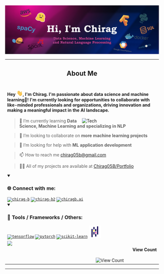 [![Chirag B Has a lot of ideas.](https://github.com/Chirag05B/Chirag05B/blob/main/assets/Linkedin%20banner.jpg)](https://www.linkedin.com/in/chirag05b)

<!---
As a recent B.Tech graduate, I am eager to launch my career in the exciting field of Machine Learning and AI. With a strong foundation in mathematics, computer programming, and data-driven problem-solving, I am well-prepared to excel in this dynamic and rapidly evolving field.

My hands-on experience with programming languages like Python and SQL and industry-level tools such as TensorFlow, Hugging Face, and AWS, along with certifications and personal projects in Machine Learning and Natural Language Processing (NLP), demonstrate my commitment to staying current with industry trends and continuously improving my technical skills.

I have had the privilege of working on a variety of NLP projects, including sentiment analysis, text summarization, and chatbot development. These projects have allowed me to apply my knowledge of NLP techniques to real-world problems, further honing my skills in text preprocessing, model development, and evaluation. I am excited to leverage my academic background and technical aptitude to make a meaningful impact in a professional setting where I can contribute to cutting-edge Machine Learning and NLP projects.
-->
<!---
| <a href="https://github.com/Chirag05B"><img align="center" src="https://github-readme-stats.vercel.app/api?username=chirag05b&show_icons=true&include_all_commits=true&theme=radical&hide_border=true" alt="Chirag's github stats" /></a> | <a href="https://github.com/Chirag05B"><img align="center" src="https://github-readme-stats.vercel.app/api/top-langs/?username=chirag05b&layout=donut&theme=radical&hide_border=true" /></a> |
| ------------- | ------------- |
-->
<table><th><h2 align="center">About Me</h2></th>
<tr><td>
  <h4>Hey <a href=#><img src = "https://github.com/Chirag05B/Chirag05B/blob/main/assets/wave.gif" width = 20px></a>, I'm Chirag. I'm passionate about data science and machine learning🤖! I'm currently looking for opportunities to collaborate with like-minded professionals and organizations, driving innovation and making a meaningful impact in the AI landscape.</h4>

<a href=#><img src="https://64.media.tumblr.com/d6abc3e2c483a29be495ce6e08c28540/tumblr_mkqtnpDYGH1rnwo2vo1_500.gif" alt="Tech" align="right" width="50%"></a>

> 🔭 I’m currently learning **Data Science, Machine Learning and specializing in NLP**

> 👥 I’m looking to collaborate on **more machine learning projects**

> 🤔 I’m looking for help with **ML application development**

> 📫 How to reach me chirag05b@gmail.com

> 👨‍💻 All of my projects are available at [Chirag05B/Portfolio](https://github.com/Chirag05B/Portfolio)

<details open><summary><h3 align="left">🌐 Connect with me:</h3></summary>
<code><a href="https://www.linkedin.com/in/chirag05b/" target="_blank"><img src="https://raw.githubusercontent.com/rahuldkjain/github-profile-readme-generator/master/src/images/icons/Social/linked-in-alt.svg" alt="chirag-b" height="30" width="40" /></a></code>
<code><a href="https://www.hackerrank.com/Chirag05_B" target="blank"><img src="https://raw.githubusercontent.com/rahuldkjain/github-profile-readme-generator/master/src/images/icons/Social/hackerrank.svg" alt="chirag-b2" height="30" width="40" /></a></code>
<code><a href="https://instagram.com/chiragb.ai" target="blank"><img src="https://raw.githubusercontent.com/rahuldkjain/github-profile-readme-generator/master/src/images/icons/Social/instagram.svg" alt="chiragb.ai" height="30" width="40" /></a></code>
</details>
<details open><summary><h3 align="left">🔨 Tools / Frameworks / Others:</h3></summary>
<code><a href="https://www.tensorflow.org" target="_blank" rel="noreferrer"><img src="https://www.vectorlogo.zone/logos/tensorflow/tensorflow-icon.svg" alt="tensorflow" width="40" height="40"/></a></code>
<code><a href="https://pytorch.org/" target="_blank"><img src="https://www.vectorlogo.zone/logos/pytorch/pytorch-icon.svg" alt="pytorch" height="40" width="40" /></a></code>
<code><a href="https://scikit-learn.org/" target="blank"><img src="https://upload.wikimedia.org/wikipedia/commons/0/05/Scikit_learn_logo_small.svg" alt="scikit-learn" height="40" width="40" /></a></code>
<code><a href="https://pandas.pydata.org/" target="blank"><img src="https://raw.githubusercontent.com/devicons/devicon/2ae2a900d2f041da66e950e4d48052658d850630/icons/pandas/pandas-original.svg" alt="pandas" height="40" width="40" /></a></code>
</details>
  </td>
  </tr>
  <tr>
    <td>
      <a href=#><img src="https://media.tenor.com/3bTxZ4HdrysAAAAC/pixels-neon.gif" align="left" width="200"></a>
      <h4 align="right">View Count</h4>
     <a href=#><img src="https://profile-counter.glitch.me/chirag05b/count.svg" alt="View Count" width="200" align="right"></a>
    </td>
  </tr>
  <table>     
<hr>
